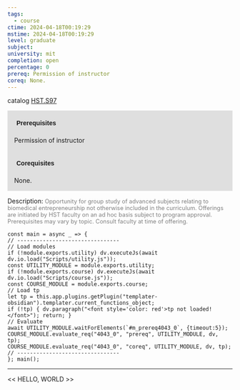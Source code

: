 ```yaml
---
tags:
  - course
ctime: 2024-04-18T00:19:29
mstime: 2024-04-18T00:19:29
level: graduate
subject: 
university: mit
completion: open
percentage: 0
prereq: Permission of instructor
coreq: None.
---
```


catalog [HST.S97](http://student.mit.edu/catalog/mHSTb.html#HST.S97)

<span style="display: block; padding: 15px; background-color: rgb(100, 100, 100, 0.2);"><font id="m_prereq4043_0" style="display: block; font-family: Arial, sans-serif; font-weight: bold; padding: 5px">Prerequisites</font><br><span id="prereq4043_0">Permission of instructor</span></span>
<span style="display: block; padding: 15px; background-color: rgb(100, 100, 100, 0.2);"><font id="m_coreq4043_0" style="display: block; font-family: Arial, sans-serif; font-weight: bold; padding: 5px">Corequisites</font><br><span id="coreq4043_0">None.</span></span>

<font style="">Description:</font>
<font style="color: grey; font-size: 0.8rem;">Opportunity for group study of advanced subjects relating to biomedical entrepreneurship not otherwise included in the curriculum. Offerings are initiated by HST faculty on an ad hoc basis subject to program approval. Prerequisites may vary by topic. Consult faculty at time of offering.</font>

```dataviewjs
const main = async _ => {
// --------------------------------
// Load modules
if (!module.exports.utility) dv.executeJs(await dv.io.load("Scripts/utility.js"));
const UTILITY_MODULE = module.exports.utility;
if (!module.exports.course) dv.executeJs(await dv.io.load("Scripts/course.js"));
const COURSE_MODULE = module.exports.course;
// Load tp
let tp = this.app.plugins.getPlugin("templater-obsidian").templater.current_functions_object;
if (!tp) { dv.paragraph("<font style='color: red'>tp not loaded!</font>"); return; }
// Evaluate
await UTILITY_MODULE.waitForElements(`#m_prereq4043_0`, {timeout:5});
COURSE_MODULE.evaluate_req("4043_0", "prereq", UTILITY_MODULE, dv, tp);
COURSE_MODULE.evaluate_req("4043_0", "coreq", UTILITY_MODULE, dv, tp);
// --------------------------------
}; main();
```

---

<< HELLO, WORLD >>
